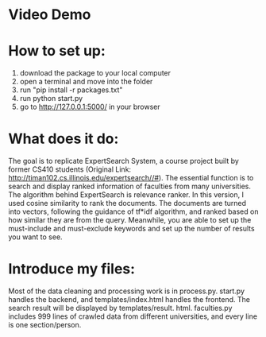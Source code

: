 # Video Demo


# How to set up:
1. download the package to your local computer
2. open a terminal and move into the folder
3. run "pip install -r packages.txt"
4. run python start.py
5. go to http://127.0.0.1:5000/ in your browser

# What does it do:
The goal is to replicate ExpertSearch System, a course project built by former CS410 students (Original Link: http://timan102.cs.illinois.edu/expertsearch//#). The essential function is to search and display ranked information of faculties from many universities. The algorithm behind ExpertSearch is relevance ranker. In this version, I used cosine similarity to rank the documents. The documents are turned into vectors, following the guidance of tf*idf algorithm, and ranked based on how similar they are from the query. Meanwhile, you are able to set up the must-include and must-exclude keywords and set up the number of results you want to see.

# Introduce my files:
Most of the data cleaning and processing work is in process.py.
start.py handles the backend, and templates/index.html handles the frontend. The search result will be displayed by templates/result. html. faculties.py includes 999 lines of crawled data from different universities, and every line is one section/person.

